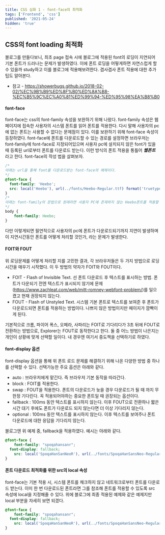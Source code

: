 ```yaml
---
title: CSS 심화 1 - font-face의 최적화
tags: ['Frontend', 'css']
published: '2021-05-24'
hidden: 'true'
---
```


## CSS의 font loading 최적화
블로그를 만들다보니, 최초 page 접속 시에 블로그에 적용된 font의 로딩이 지연되어 기본 폰트가 드러나는 문제가 발생하였다. 이에 폰트 로딩을 어떻게하면 자연스럽게 할 수 있을까 study하고 이를 블로그에 적용해보려한다. 겸사겸사 폰트 적용에 대한 추가 팁도 알아본다.

+ 참고 - https://showerbugs.github.io/2018-02-02/%EC%9B%B9%ED%8F%B0%ED%8A%B8-%EC%B5%9C%EC%A0%81%ED%99%94-%ED%95%98%EA%B8%B0

#### font-face
font-face는 css의 font-family 속성을 보완하기 위해 나왔다. font-family 속성은 웹페이지에 접속한 사용자의 시스템 폰트를 읽어 폰트를 적용한다. 다시 말해 사용자의 pc에 없는 폰트는 사용할 수 없다는 문제점이 있다. 이를 보완하기 위해 font-face 속성이 등장하였다. font-face에 폰트를 다운로드할 수 있는 경로를 설정하면 브라우저는 font-family에 font-face로 지정되어있으며 사용자 pc에 설치되지 않은 font가 있을 때 등록된 url로부터 폰트를 다운로드 받는다. 이런 방식의 폰트 적용을 통틀어 ***웹폰트*** 라고 한다. font-face의 작성 법을 살펴보자.
```css
/*
아래는 url을 통해 font를 다운로드받는 font-face의 예제이다.
*/
@font-face {
  font-family: 'Heebo';
  src: local('Heebo'), url(../fonts/Heebo-Regular.ttf) format('truetype');
}
/*
아래는 font-family의 문법으로 원래라면 사용자 PC에 존재하지 않는 Heebo폰트를 적용할 수 없었겠지만, 위의 font-face 선언으로 브라우저가 font를 받아오기에 해당 폰트가 적용된다.
*/
body {
	font-family: Heebo;
}
```
다만 이렇게되면 필연적으로 사용자의 pc에 폰트가 다운로드되기까지 지연이 발생하며 이 지연시간동안 폰트를 어떻게 처리할 것인가, 라는 문제가 발생한다.

#### FOIT와 FOUT
위 로딩문제를 어떻게 처리할 지를 고민한 결과, 각 브라우저들은 두 가지 방법으로 로딩시간을 매우기 시작했다. 이 두 방법의 약자가 FOIT와 FOUT이다.
+ FOIT - Flash of Invisible Text. 선 폰트 다운로드 후 텍스트를 표시하는 방법. 폰트가 다운되기 전엔 텍스트가 표시되지 않기에 문제(https://www.zachleat.com/web/mitt-romney-webfont-problem/)를 일으켰고 현재 권장되지 않는다.
+ FOUT - Flash of Unstyled Text. 시스템 기본 폰트로 텍스트를 보여준 후 폰트가 다운로드되면 폰트를 적용하는 방법이다. 나쁘지 않은 방법이지만 페이지가 깜빡이게 된다.

기본적으로 크롬, 파이어 폭스, 오페라, 사파리는 FOIT로 기다리다가 3초 뒤에 FOUT로 전환하는 방법으로, Explorer는 FOUT로 동작한다고 한다. 둘 중 어느 방법이 나은지는 개인이 상황에 맞게 선택할 일이다.
내 경우엔 여기서 중도책을 선택하기로 하였다.

#### font-display 옵션
font-display 옵션을 통해 위 폰트 로드 문제를 해결하기 위해 나온 다양한 방법 중 하나를 선택할 수 있다. 선택가능한 주요 옵션은 아래와 같다.
+ auto : 브라우저에게 맡긴다. 즉 브라우저 기본 동작을 따라간다.
+ block : FOIT를 적용한다.
+ swap : FOUT을 적용한다. 폰트의 다운로드가 늦을 경우 다운로드가 될 때 까지 무한정 기다린다. 꼭 적용되어야하는 중요한 폰트일 때 권장되는 옵션이다.
+ fallback : 100ms 동안 텍스트를 표시하지 않는다. 이후 FOUT으로 전환하나 짧은 시간 대기 후에도 폰트가 다운로드 되지 않는다면 더 이상 기다리지 않는다.
+ optional : 100ms 동안 텍스트를 표시하지 않는다. 이후 텍스트를 보여주나 폰트 다운로드에 대한 응답을 기다리지 않는다.


블로그엔 위 예제 중, fallback을 적용하였다. 예시는 아래와 같다.
```css
@font-face {
	font-family: "spoqahansanr";
  font-display: fallback;
	src: local('SpoqaHanSanNeoR'), url(../fonts/SpoqaHanSansNeo-Regular.ttf) format('truetype');
}
```

#### 폰트 다운로드 최적화를 위한 src의 local 속성
font-face는 기본 적용 시, 시스템 폰트를 채크하지 않고 네트워크로부터 폰트를 다운로드 받는다. 이미 한 번 다운로드된 폰트라면 그를 참조해 폰트를 적용할 수 있도록 src 속성에 local을 지정해줄 수 있다. 위에 블로그에 최종 적용된 예제와 같은 예제지만 local 부분을 자세히 보면 되겠다.
```css
@font-face {
	font-family: "spoqahansanr";
  font-display: fallback;
	src: local('SpoqaHanSanNeoR'), url(../fonts/SpoqaHanSansNeo-Regular.ttf) format('truetype');
}
```